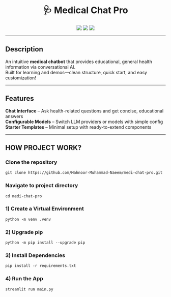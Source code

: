 <h1 align="center">🩺 Medical Chat Pro</h1>

<p align="center">
  <img src="https://img.shields.io/github/stars/Mahnoor-Muhammad-Naeem/medi-chat-pro?style=social">
  <img src="https://img.shields.io/github/forks/Mahnoor-Muhammad-Naeem/medi-chat-pro?style=social">
  <img src="https://img.shields.io/github/license/Mahnoor-Muhammad-Naeem/medi-chat-pro">
</p>

---

## Description  
An intuitive **medical chatbot** that provides educational, general health information via conversational AI.  
Built for learning and demos—clean structure, quick start, and easy customization!  

---

## Features  
**Chat Interface** – Ask health-related questions and get concise, educational answers  
**Configurable Models** – Switch LLM providers or models with simple config  
**Starter Templates** – Minimal setup with ready-to-extend components  


---

## HOW PROJECT WORK?

### Clone the repository
```commandline
git clone https://github.com/Mahnoor-Muhammad-Naeem/medi-chat-pro.git
```
### Navigate to project directory
```commandline
cd medi-chat-pro
```
### 1) Create a Virtual Environment
```commandline
python -m venv .venv
```
### 2) Upgrade pip
```commandline
python -m pip install --upgrade pip
```
### 3) Install Dependencies
```commandline
pip install -r requirements.txt
```
### 4) Run the App
```commandline
streamlit run main.py
```
